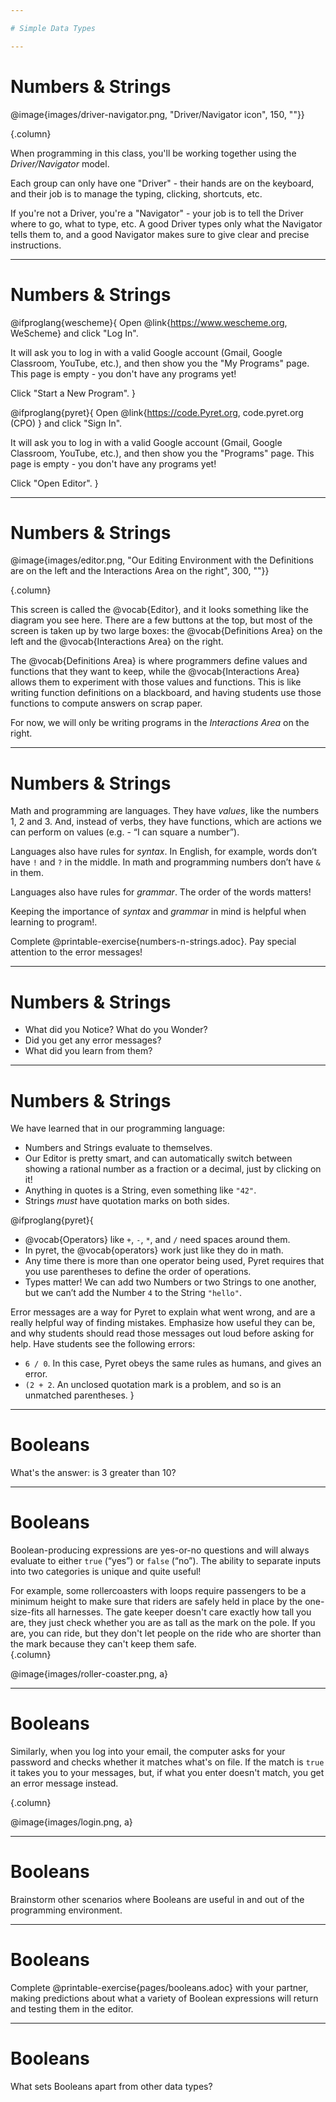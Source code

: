 ```yaml
---

# Simple Data Types

---
```


# Numbers & Strings 

@image{images/driver-navigator.png, "Driver/Navigator icon", 150, ""}}

{.column}

When programming in this class, you'll be working together using the _Driver/Navigator_ model. 

Each group can only have one "Driver" - their hands are on the keyboard, and their job is to manage the typing, clicking, shortcuts, etc. 

If you're not a Driver, you're a "Navigator" - your job is to tell the Driver where to go, what to type, etc. A good Driver types only what the Navigator tells them to, and a good Navigator makes sure to give clear and precise instructions.

---

# Numbers & Strings

@ifproglang{wescheme}{
Open @link{https://www.wescheme.org, WeScheme} and click "Log In". 

It will ask you to log in with a valid Google account (Gmail, Google Classroom, YouTube, etc.), and then show you the "My Programs" page. This page is empty - you don't have any programs yet! 

Click "Start a New Program".
}

@ifproglang{pyret}{
Open @link{https://code.Pyret.org, code.pyret.org (CPO) } and click "Sign In". 

It will ask you to log in with a valid Google account (Gmail, Google Classroom, YouTube, etc.), and then show you the "Programs" page. This page is empty - you don't have any programs yet! 

Click "Open Editor".
}

---

# Numbers & Strings

@image{images/editor.png, "Our Editing Environment with the Definitions are on the left and the Interactions Area on the right", 300, ""}}

{.column}

This screen is called the @vocab{Editor}, and it looks something like the diagram you see here. There are a few buttons at the top, but most of the screen is taken up by two large boxes: the @vocab{Definitions Area} on the left and the @vocab{Interactions Area} on the right.

The @vocab{Definitions Area} is where programmers define values and functions that they want to keep, while the @vocab{Interactions Area} allows them to experiment with those values and functions. This is like writing function definitions on a blackboard, and having students use those functions to compute answers on scrap paper.

For now, we will only be writing programs in the *Interactions Area* on the right.

---

# Numbers & Strings

Math and programming are languages. They have *values*, like the numbers 1, 2 and 3. And, instead of verbs, they have functions, which are actions we can perform on values (e.g. - “I can square a number”).

Languages also have rules for *syntax*. In English, for example, words don’t have `!` and `?` in the middle. In math and programming numbers don’t have `&` in them.

Languages also have rules for *grammar*. The order of the words matters!

Keeping the importance of *syntax* and *grammar* in mind is helpful when learning to program!.

Complete @printable-exercise{numbers-n-strings.adoc}. Pay special attention to the error messages!

---

# Numbers & Strings

- What did you Notice? What do you Wonder?
- Did you get any error messages? 
- What did you learn from them? 

<!--
Most of the error messages we've just seen were drawing our attention to syntax errors: Missing commas, unclosed strings, etc.

Common Misconceptions: In Pyret, writing decimals as `.5` (without the leading zero) results in a syntax error. Make sure students understand that Pyret needs decimals to start with a zero!}. 
 -->

---

# Numbers & Strings

We have learned that in our programming language:

- Numbers and Strings evaluate to themselves.
- Our Editor is pretty smart, and can automatically switch between showing a rational number as a fraction or a decimal, just by clicking on it!
- Anything in quotes is a String, even something like `"42"`.
- Strings _must_ have quotation marks on both sides.

@ifproglang{pyret}{
- @vocab{Operators} like `+`, `-`, `*`, and `/` need spaces around them.
- In pyret, the @vocab{operators} work just like they do in math.
- Any time there is more than one operator being used, Pyret requires that you use parentheses to define the order of operations.
- Types matter! We can add two Numbers or two Strings to one another, but we can’t add the Number `4` to the String `"hello"`.

Error messages are a way for Pyret to explain what went wrong, and are a really helpful way of finding mistakes. Emphasize how useful they can be, and why students should read those messages out loud before asking for help. Have students see the following errors:

- `6 / 0`. In this case, Pyret obeys the same rules as humans, and gives an error.
- `(2 + 2`. An unclosed quotation mark is a problem, and so is an unmatched parentheses.
}

---
# Booleans 

What's the answer: is 3 greater than 10?

---
# Booleans

Boolean-producing expressions are yes-or-no questions and will always evaluate to either `true` (“yes”) or `false` (“no”).  The ability to separate inputs into two categories is unique and quite useful!

For example, some rollercoasters with loops require passengers to be a minimum height to make sure that riders are safely held in place by the one-size-fits all harnesses. The gate keeper doesn't care exactly how tall you are, they just check whether you are as tall as the mark on the pole. If you are, you can ride, but they don't let people on the ride who are shorter than the mark because they can't keep them safe.  
{.column}

@image{images/roller-coaster.png, a}

--- 
# Booleans

Similarly, when you log into your email, the computer asks for your password and checks whether it matches what's on file. If the match is `true` it takes you to your messages, but, if what you enter doesn't match, you get an error message instead.

{.column}

@image{images/login.png, a}

---
# Booleans

Brainstorm other scenarios where Booleans are useful in and out of the programming environment.

---
# Booleans

Complete @printable-exercise{pages/booleans.adoc} with your partner, making predictions about what a variety of Boolean expressions will return and testing them in the editor.

---
# Booleans

What sets Booleans apart from other data types?
